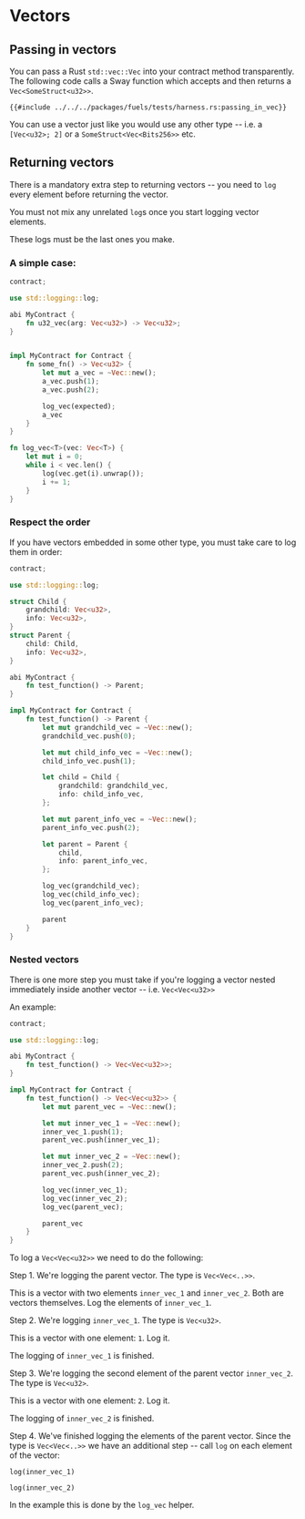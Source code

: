 # Vectors

## Passing in vectors

You can pass a Rust `std::vec::Vec` into your contract method transparently. The following code calls a Sway function which accepts and then returns a `Vec<SomeStruct<u32>>`.

```rust,ignore
{{#include ../../../packages/fuels/tests/harness.rs:passing_in_vec}}
```

You can use a vector just like you would use any other type -- i.e. a `[Vec<u32>; 2]` or a `SomeStruct<Vec<Bits256>>` etc.

## Returning vectors

There is a mandatory extra step to returning vectors -- you need to `log` every element before returning the vector.

You must not mix any unrelated `log`s once you start logging vector elements. 

These logs must be the last ones you make.


### A simple case:

```Rust
contract;

use std::logging::log;

abi MyContract {
    fn u32_vec(arg: Vec<u32>) -> Vec<u32>;
}


impl MyContract for Contract {
    fn some_fn() -> Vec<u32> {
        let mut a_vec = ~Vec::new();
        a_vec.push(1);
        a_vec.push(2);

        log_vec(expected);
        a_vec
    }
}

fn log_vec<T>(vec: Vec<T>) {
    let mut i = 0;
    while i < vec.len() {
        log(vec.get(i).unwrap());
        i += 1;
    }
}
```

### Respect the order

If you have vectors embedded in some other type, you must take care to log them in order:

```Rust
contract;

use std::logging::log;

struct Child {
    grandchild: Vec<u32>,
    info: Vec<u32>,
}
struct Parent {
    child: Child,
    info: Vec<u32>,
}

abi MyContract {
    fn test_function() -> Parent;
}

impl MyContract for Contract {
    fn test_function() -> Parent {
        let mut grandchild_vec = ~Vec::new();
        grandchild_vec.push(0);

        let mut child_info_vec = ~Vec::new();
        child_info_vec.push(1);

        let child = Child {
            grandchild: grandchild_vec,
            info: child_info_vec,
        };

        let mut parent_info_vec = ~Vec::new();
        parent_info_vec.push(2);

        let parent = Parent {
            child,
            info: parent_info_vec,
        };

        log_vec(grandchild_vec);
        log_vec(child_info_vec);
        log_vec(parent_info_vec);

        parent
    }
}
```

### Nested vectors

There is one more step you must take if you're logging a vector nested immediately inside another vector -- i.e. `Vec<Vec<u32>>`

An example:

```Rust
contract;

use std::logging::log;

abi MyContract {
    fn test_function() -> Vec<Vec<u32>>;
}

impl MyContract for Contract {
    fn test_function() -> Vec<Vec<u32>> {
        let mut parent_vec = ~Vec::new();

        let mut inner_vec_1 = ~Vec::new();
        inner_vec_1.push(1);
        parent_vec.push(inner_vec_1);

        let mut inner_vec_2 = ~Vec::new();
        inner_vec_2.push(2);
        parent_vec.push(inner_vec_2);

        log_vec(inner_vec_1);
        log_vec(inner_vec_2);
        log_vec(parent_vec);

        parent_vec
    }
}
```

To log a `Vec<Vec<u32>>` we need to do the following:

Step 1. 
We're logging the parent vector. The type is `Vec<Vec<..>>`.

This is a vector with two elements `inner_vec_1` and `inner_vec_2`. Both are vectors themselves. Log the elements of `inner_vec_1`.

Step 2.
We're logging `inner_vec_1`. The type is `Vec<u32>`.

This is a vector with one element: `1`. Log it.

The logging of `inner_vec_1` is finished.

Step 3.
We're logging the second element of the parent vector `inner_vec_2`. The type is `Vec<u32>`.

This is a vector with one element: `2`. Log it.

The logging of `inner_vec_2` is finished.

Step 4.
We've finished logging the elements of the parent vector. Since the type is `Vec<Vec<..>>` we have an additional step -- call `log` on each element of the vector:


`log(inner_vec_1)`

`log(inner_vec_2)`

In the example this is done by the `log_vec` helper.
